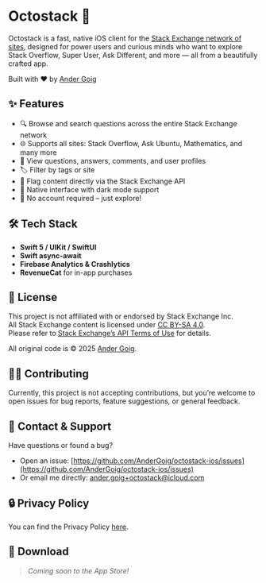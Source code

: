 # Octostack 🐙

Octostack is a fast, native iOS client for the [Stack Exchange network of sites](https://stackexchange.com), designed for power users and curious minds who want to explore Stack Overflow, Super User, Ask Different, and more — all from a beautifully crafted app.

Built with ❤️ by [Ander Goig](https://github.com/AnderGoig)

## ✨ Features

- 🔍 Browse and search questions across the entire Stack Exchange network  
- 🌐 Supports all sites: Stack Overflow, Ask Ubuntu, Mathematics, and many more  
- 💬 View questions, answers, comments, and user profiles  
- 🏷️ Filter by tags or site  
- 🚩 Flag content directly via the Stack Exchange API  
- 📱 Native interface with dark mode support  
- 🧪 No account required – just explore!

## 🛠️ Tech Stack

- **Swift 5 / UIKit / SwiftUI**
- **Swift async-await**
- **Firebase Analytics & Crashlytics**  
- **RevenueCat** for in-app purchases

## 📜 License

This project is not affiliated with or endorsed by Stack Exchange Inc.  
All Stack Exchange content is licensed under [CC BY-SA 4.0](https://creativecommons.org/licenses/by-sa/4.0/).  
Please refer to [Stack Exchange’s API Terms of Use](https://stackapps.com/legal) for details.

All original code is © 2025 [Ander Goig](mailto:ander.goig+octostack@icloud.com).

## 🧑‍💻 Contributing

Currently, this project is not accepting contributions, but you’re welcome to open issues for bug reports, feature suggestions, or general feedback.

## 🧾 Contact & Support

Have questions or found a bug?

- Open an issue: [https://github.com/AnderGoig/octostack-ios/issues](https://github.com/AnderGoig/octostack-ios/issues)  
- Or email me directly: [ander.goig+octostack@icloud.com](mailto:ander.goig+octostack@icloud.com)

## 🔒 Privacy Policy

You can find the Privacy Policy [here](PRIVACY_POLICY.md).

## 🚀 Download

> _Coming soon to the App Store!_
